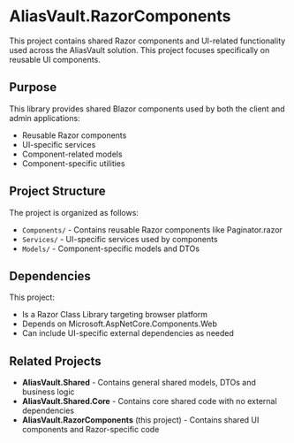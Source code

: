 # AliasVault.RazorComponents

This project contains shared Razor components and UI-related functionality used across the AliasVault solution. This project focuses specifically on reusable UI components.

## Purpose

This library provides shared Blazor components used by both the client and admin applications:
- Reusable Razor components
- UI-specific services
- Component-related models
- Component-specific utilities

## Project Structure

The project is organized as follows:
- `Components/` - Contains reusable Razor components like Paginator.razor
- `Services/` - UI-specific services used by components
- `Models/` - Component-specific models and DTOs

## Dependencies

This project:
- Is a Razor Class Library targeting browser platform
- Depends on Microsoft.AspNetCore.Components.Web
- Can include UI-specific external dependencies as needed

## Related Projects

- **AliasVault.Shared** - Contains general shared models, DTOs and business logic
- **AliasVault.Shared.Core** - Contains core shared code with no external dependencies
- **AliasVault.RazorComponents** (this project) - Contains shared UI components and Razor-specific code

